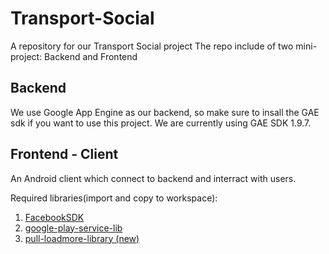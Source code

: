Transport-Social
================

A repository for our Transport Social project
The repo include of two mini-project: Backend and Frontend

Backend
-------

We use Google App Engine as our backend, so make sure to insall the GAE sdk if you want to use this project. We are currently using GAE SDK 1.9.7.

Frontend - Client
-----------------
An Android client which connect to backend and interract with users.

Required libraries(import and copy to workspace):

1. [FacebookSDK](https://docs.google.com/uc?export=download&id=0B-jQt15MTamnMmhKVGVUX3BZTFk)
2. [google-play-service-lib](https://docs.google.com/uc?export=download&id=0B-jQt15MTamnUFFXN3VUVHNYN00)
3. [pull-loadmore-library (new)](https://doc-04-ag-docs.googleusercontent.com/docs/securesc/j934j83dqlrg60fktmtbgdolvpjh4j3k/lpncfs459ol23n6ik87rkfgjue8632mu/1407679200000/16723111752168708475/16723111752168708475/0B1MBMtMw3MP0N0NCeldXNkRSRjg?h=16653014193614665626&e=download)
